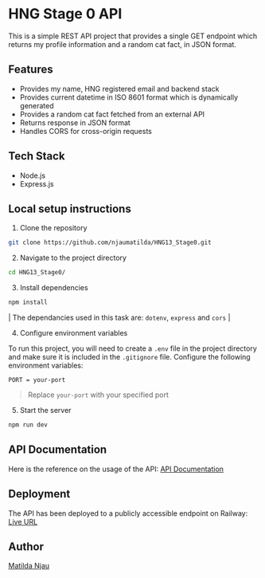 # HNG Stage 0 API

This is a simple REST API project that provides a single GET endpoint which returns my profile information and a random cat fact, in JSON format.

## Features

- Provides my name, HNG registered email and backend stack
- Provides current datetime in ISO 8601 format which is dynamically generated
- Provides a random cat fact fetched from an external API
- Returns response in JSON format
- Handles CORS for cross-origin requests

## Tech Stack

- Node.js
- Express.js

## Local setup instructions

1. Clone the repository

```bash
git clone https://github.com/njaumatilda/HNG13_Stage0.git
```

2. Navigate to the project directory

```bash
cd HNG13_Stage0/
```

3. Install dependencies

```bash
npm install
```

| The dependancies used in this task are: `dotenv`, `express` and `cors` |

4. Configure environment variables

To run this project, you will need to create a `.env` file in the project directory and make sure it is included in the `.gitignore` file. Configure the following environment variables:

```env
PORT = your-port
```

> Replace `your-port` with your specified port

5. Start the server

```bash
npm run dev
```

## API Documentation

Here is the reference on the usage of the API:
[API Documentation](https://documenter.getpostman.com/view/38132076/2sB3QQJTMG)

## Deployment

The API has been deployed to a publicly accessible endpoint on Railway:
[Live URL](https://hng13stage0-production-850c.up.railway.app/me)

## Author

[Matilda Njau](https://github.com/njaumatilda)

